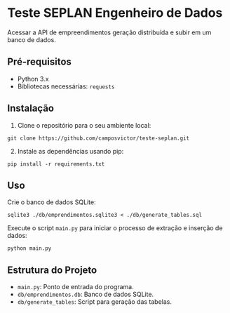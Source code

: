 # Teste SEPLAN Engenheiro de Dados

Acessar a API de empreendimentos geração distribuída e subir em um banco de dados.

## Pré-requisitos

- Python 3.x
- Bibliotecas necessárias: `requests`

## Instalação

1. Clone o repositório para o seu ambiente local:

```
git clone https://github.com/camposvictor/teste-seplan.git
```

2. Instale as dependências usando pip:

```
pip install -r requirements.txt
```

## Uso

Crie o banco de dados SQLite:

```
sqlite3 ./db/emprendimentos.sqlite3 < ./db/generate_tables.sql
```

Execute o script `main.py` para iniciar o processo de extração e inserção de dados:

```
python main.py
```

## Estrutura do Projeto

- `main.py`: Ponto de entrada do programa.
- `db/emprendimentos.db`: Banco de dados SQLite.
- `db/generate_tables`: Script para geração das tabelas.
